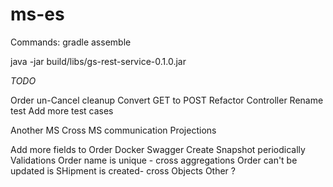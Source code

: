 # ms-es

Commands:
gradle assemble

java -jar build/libs/gs-rest-service-0.1.0.jar

*TODO*

Order un-Cancel
cleanup
	Convert GET to POST
	Refactor Controller
	Rename test
	Add more test cases

Another MS
Cross MS communication
Projections
	
Add more fields to Order
Docker
Swagger
Create Snapshot periodically
Validations
	Order name is unique - cross aggregations
	Order can't be updated is SHipment is created- cross Objects
	Other ?
